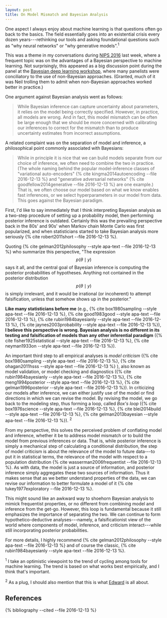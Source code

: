 ```yaml
---
layout: post
title: On Model Mismatch and Bayesian Analysis
---
```


One aspect I always enjoy about machine learning is that questions
often go back to the basics. The field essentially goes into an
existential crisis every dozen years---rethinking our tools and asking foundational questions
such as "why neural networks" or "why generative models".<sup>1</sup>

This was a theme in my conversations during
[NIPS 2016](https://nips.cc/Conferences/2016) last week, where a
frequent topic was
on the advantages of a Bayesian perspective to machine learning.
Not surprisingly, this appeared as a big discussion point during the
panel at the [Bayesian deep learning
workshop](http://bayesiandeeplearning.org), where many
panelists were conciliatory to the use of non-Bayesian approaches.
(Granted, much of it was Neil trolling them to admit when non-Bayesian
approaches worked better in practice.)

One argument against Bayesian analysis went as follows:

> While Bayesian inference can capture uncertainty about parameters,
> it relies on the model being correctly specified. However, in
> practice, all models are wrong. And in fact, this model mismatch can
> be often be large enough that we should be more concerned with
> calibrating our inferences to correct for the mismatch than to
> produce uncertainty estimates from incorrect assumptions.

A related complaint was on the separation of model and
inference, a philosophical point commonly associated with Bayesians:

> While in principle it is nice that we can build models separate from
> our choice of inference, we often need to combine the two in practice. (The whole
> naming behind the popular model-inference classes of "variational
> auto-encoders" {% cite kingma2014autoencoding --file 2016-12-13 %}
and "generative adversarial networks" {% cite goodfellow2014generative
--file 2016-12-13 %} are one
> example.) That is, we often choose our model based on what we know
> enables fast inferences, or we select hyperparameters in our model
> from data. This goes against the Bayesian paradigm.

First, I'd like to say immediately that I think interpreting Bayesian
analysis as a two-step procedure of setting up a probability model,
then performing posterior inference is outdated. Certainly this was the
prevailing perspective back in the 80s' and 90s' when Markov chain Monte Carlo
was first popularized, and when statisticians started to take Bayesian analysis
more seriously {% cite robert2011short --file 2016-12-13 %}.

Quoting {% cite gelman2012philosophy --style apa-text --file 2016-12-13 %}
who summarize this perspective,
"The expression $$p(\theta\mid y)$$ says it all, and the central goal of Bayesian inference is computing the posterior probabilities of hypotheses. Anything not contained in the posterior distribution $$p(\theta\mid y)$$ is simply irrelevant, and it would be irrational (or incoherent) to attempt falsification, unless that somehow shows up in the posterior."

__Like many statisticians before me__
(e.g., {% cite box1980sampling --style apa-text --file 2016-12-13 %},
{% cite good1983good --style apa-text --file 2016-12-13 %},
{% cite rubin1984bayesianly --style apa-text --file 2016-12-13 %},
{% cite jaynes2003probability --style apa-text --file 2016-12-13 %}),
__I believe this perspective is wrong. Bayesian analysis is no
different in its testing and falsification of models than any other
inferential paradigm__
({% cite fisher1925statistical --style apa-text --file 2016-12-13 %},
{% cite neyman1933on --style apa-text --file 2016-12-13 %}).

An important third step to all empirical analyses is _model criticism_
({% cite box1980sampling --style apa-text --file 2016-12-13 %},
{% cite ohagan2011hsss --style apa-text --file 2016-12-13 %}
),
also known as model
validation, or model
checking and diagnostics
({% cite rubin1984bayesianly --style apa-text --file 2016-12-13 %},
{% cite meng1994posterior --style apa-text --file 2016-12-13 %},
{% cite gelman1996posterior --style apa-text --file 2016-12-13 %}).
In criticizing our models after inference, we can either justify
use of the model or find directions in which we can revise the model.
By revising the model, we go back to the modeling step, thus forming
a loop, called _Box's loop_
({% cite box1976science --style apa-text --file 2016-12-13 %},
{% cite blei2014build --style apa-text --file 2016-12-13 %},
{% cite gelman2013bayesian --style apa-text --file 2016-12-13 %}).
<sup>2</sup>

From my perspective, this solves the perceived problem of conflating
model and inference, whether it be to address model mismatch or to
build the model from previous inferences or data.
That is, while
posterior inference is simply a mechanical step of calculating a
conditional distribution, the
step of model criticism is about the relevance of the model to future
data---to put it in statistical terms, the relevance of the model with
respect to a population distribution
{% cite wasserman2006frequentist --file 2016-12-13 %}.
As with data, the model is
just a source of information, and posterior inference simply aggregates these
two sources of information. Thus it
makes sense that as we better understand properties of the data, we
can revise our information to better formulate a model of it
{% cite tukey1977exploratory --file 2016-12-13 %}.

This might sound like an awkward way to shoehorn Bayesian analysis to
mimick frequentist properties, or no different from combining model
and inference from the get-go.
However, this loop is fundamental because it still emphasizes the
importance of separating the two.  We can continue to form
hypothetico-deductive analyses---namely, a falsificationist view of
the world where components of model, inference, and criticism
interact---while still incorporating posterior probabilities.

For more details, I highly recommend
{% cite gelman2012philosophy --style apa-text --file 2016-12-13 %}
and of course the classic,
{% cite rubin1984bayesianly --style apa-text --file 2016-12-13 %}.

<sup>1</sup>
I take an optimistic viewpoint to the trend of cycling among tools for
machine learning. The trend is based on what works best empirically,
and I think that's important.

<sup>2</sup>
As a plug, I should also mention that this is what [Edward](http://edwardlib.org) is all about.

References
----------

{% bibliography --cited --file 2016-12-13 %}
